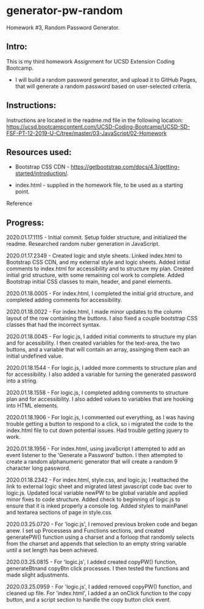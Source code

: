 # generator-pw-random
Homework #3, Random Password Generator.


Intro:
------------
This is my third homework Assignment for UCSD Extension Coding Bootcamp.

- I will build a random password generator, and upload it to GitHub Pages, that will generate a random password based on user-selected criteria.

	

Instructions:
------------
Instructions are located in the readme.md file in the following location: https://ucsd.bootcampcontent.com/UCSD-Coding-Bootcamp/UCSD-SD-FSF-PT-12-2019-U-C/tree/master/03-JavaScript/02-Homework

Resources used:
------------
- Bootstrap CSS CDN  - https://getbootstrap.com/docs/4.3/getting-started/introduction/.

- index.html - supplied in the homework file, to be used as a starting point.

Reference


Progress:
------------
2020.01.17.1115 - Initial commit.  Setup folder structure, and initialized the readme.  Researched random nuber generation in JavaScript.

2020.01.17.2349 - Created logic and style sheets.  Linked index.html to Bootstrap CSS CDN, and my external style and logic sheets. Added initial comments to index.html for accessibility and to structure my plan. Created initial grid structure, with some remaining col work to complete.  Added Bootstrap initial CSS classes to main, header, and panel elements.  

2020.01.18.0005 - For index.html, I completed the initial grid structure, and completed adding comments for accessibility.  

2020.01.18.0022 - For index.html, I made minor updates to the column layout of the row containing the buttons.  I also fixed a couple bootstrap CSS classes that had the incorrect syntax.

2020.01.18.0045 - For logic.js, I added initial comments to structure my plan and for acessibility.  I then created variables for the text-area, the two buttons, and a variable that will contain an array, assinging them each an initial undefined value.

2020.01.18.1544 - For logic.js, I added more comments to structure plan and for accessibility.  I also added a variable for turning the generated password into a string.

2020.01.18.1558 - For logic.js, I completed adding comments to structure plan and for accessibility.  I also added values to variables that are hooking into HTML elements.

2020.01.18.1906 - For logic.js, I commented out everything, as I was having trouble getting a button to respond to a click, so i migrated the code to the index.html file to cut down  potential issues.  Had trouble getting jquery to work.

2020.01.18.1956 - For index.html, using javaScript I attempted to add an event listener to the 'Generate a Password' button.  I then attempted to create a random alphanumeric generator that will create a random 9 character long password.

2020.01.18.2342 - For index.html, style.css, and logic.js; I reattached the link to external logic sheet and migrated latest javascript code bac over to logic.js.  Updated local variable newPW to be global variable and applied minor fixes to code structure. Added check to beginning of logic.js to ensure that it is inked properly a console log. Added styles to mainPanel and textarea sections of page in style.css.

2020.03.25.0720 - For 'logic.js', I removed previous broken code and began anew.  I set up Processess and Functions sections, and created generatePW() function using a charset and a forloop that randomly selects from the charset and appends that selection to an empty string variable until a set length has been achieved.

2020.03.25.0815 - For 'logic.js', I added created copyPW() function, generateBtnand copyBtn click processes.  I then tested the functions and made slight adjustments.

2020.03.25.0959 - For 'logic.js', I added removed copyPW() function, and cleaned up file.  For 'index.html', I added a an onClick function to the copy button, and a script section to handle the
copy button click event.
